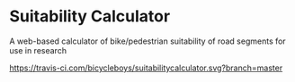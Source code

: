 # Suitability Calculator
A web-based calculator of bike/pedestrian suitability of road segments for use in research

https://travis-ci.com/bicycleboys/suitabilitycalculator.svg?branch=master
